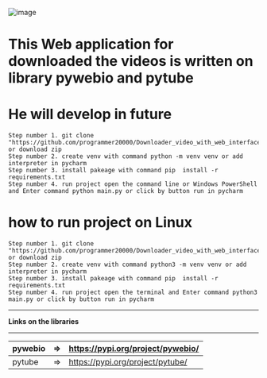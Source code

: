 ![image](https://www.freepnglogos.com/uploads/youtube-logo-hd-8.png)

# This Web application for downloaded the videos is written on library pywebio and pytube

# He will develop in future


```commandline
Step number 1. git clone "https://github.com/programmer20000/Downloader_video_with_web_interface.git" or download zip
Step number 2. create venv with command python -m venv venv or add interpreter in pycharm
Step number 3. install pakeage with command pip  install -r requirements.txt
Step number 4. run project open the command line or Windows PowerShell and Enter command python main.py or click by button run in pycharm

```

# how to run project on Linux

```commandline
Step number 1. git clone "https://github.com/programmer20000/Downloader_video_with_web_interface.git" or download zip
Step number 2. create venv with command python3 -m venv venv or add interpreter in pycharm
Step number 3. install pakeage with command pip  install -r requirements.txt
Step number 4. run project open the terminal and Enter command python3 main.py or click by button run in pycharm

```

*****

__Links on the libraries__

*****

| pywebio   	| => 	| https://pypi.org/project/pywebio/   	|
|-----------	|----	|--------------------------------------	|
| pytube 	| => 	| https://pypi.org/project/pytube/ 	|
